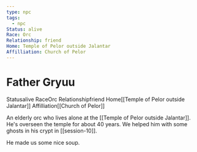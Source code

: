 ```yaml
---
type: npc
tags:
  - npc
Status: alive
Race: Orc
Relationship: friend
Home: Temple of Pelor outside Jalantar
Affilliation: Church of Pelor
---
```


# Father Gryuu
<span class="dataview inline-field"><span class="inline-field-key">Status</span><span class="inline-field-value">alive</span></span>
<span class="dataview inline-field"><span class="inline-field-key">Race</span><span class="inline-field-value">Orc</span></span>
<span class="dataview inline-field"><span class="inline-field-key">Relationship</span><span class="inline-field-value">friend</span></span>
<span class="dataview inline-field"><span class="inline-field-key">Home</span><span class="inline-field-value">[[Temple of Pelor outside Jalantar]]</span></span>
<span class="dataview inline-field"><span class="inline-field-key">Affilliation</span><span class="inline-field-value">[[Church of Pelor]]</span></span>

An elderly orc who lives alone at the [[Temple of Pelor outside Jalantar]]. He's overseen the temple for about 40 years. We helped him with some ghosts in his crypt in [[session-10]]. 

He made us some nice soup.
